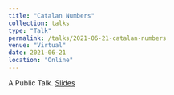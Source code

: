 ```yaml
---
title: "Catalan Numbers"
collection: talks
type: "Talk"
permalink: /talks/2021-06-21-catalan-numbers
venue: "Virtual"
date: 2021-06-21
location: "Online"
---
```


A Public Talk. [Slides](https://drive.google.com/file/d/1GhIU8PJF_paWx6v-3maPBrlX9_yzkFta/view)
